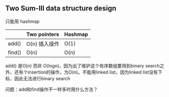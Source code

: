 ## Two Sum-III data structure design

只能用 hashmap

|  | Two pointers | Hashmap |
| :--- | :--- | :--- |
| add\(\) | O\(n\) 插入操作 | O\(1\) |
| find\(\) | O\(n\) | O\(n\) |

add\(\)  是O\(n\) 而非 O\(logn\)，因为出了维护这个有序数组要用到binary search之外，还有个insertion的操作，为O\(n\)。不能用linked list，因为linked list没有下标，因此无法进行binary search

问题：add和find操作不一样多时用什么方法？

